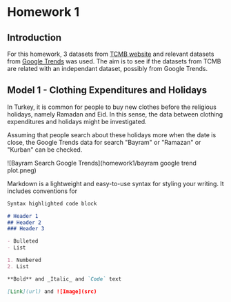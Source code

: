 # Homework 1

## Introduction

For this homework, 3 datasets from [TCMB website](https://evds2.tcmb.gov.tr/) and relevant datasets from [Google Trends](http://trends.google.com/) was used. The aim is to see if the datasets from TCMB are related with an independant dataset, possibly from Google Trends.

## Model 1 - Clothing Expenditures and Holidays

In Turkey, it is common for people to buy new clothes before the religious holidays, namely Ramadan and Eid. In this sense, the data between clothing expenditures and holidays might be investigated.

Assuming that people search about these holidays more when the date is close, the Google Trends data for search "Bayram" or "Ramazan" or "Kurban" can be checked.

![Bayram Search Google Trends](homework1/bayram google trend plot.pneg)

Markdown is a lightweight and easy-to-use syntax for styling your writing. It includes conventions for

```markdown
Syntax highlighted code block

# Header 1
## Header 2
### Header 3

- Bulleted
- List

1. Numbered
2. List

**Bold** and _Italic_ and `Code` text

[Link](url) and ![Image](src)
```
